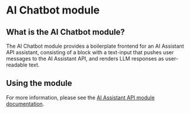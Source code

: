 # AI Chatbot module
## What is the AI Chatbot module?
The AI Chatbot module provides a boilerplate frontend for an AI Assistant API
assistant, consisting of a block with a text-input that pushes user messages to
the AI Assistant API, and renders LLM responses as user-readable text.

## Using the module
For more information, please see the [AI Assistant API module documentation](https://project.pages.drupalcode.org/ai/modules/ai_assistant_api/index.md).
